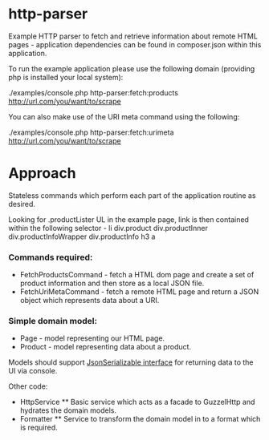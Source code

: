 # http-parser
Example HTTP parser to fetch and retrieve information about remote HTML pages - application dependencies can be found in composer.json within this application.

To run the example application please use the following domain (providing php is installed your local system):

./examples/console.php http-parser:fetch:products http://url.com/you/want/to/scrape

You can also make use of the URI meta command using the following:

./examples/console.php http-parser:fetch:urimeta http://url.com/you/want/to/scrape

# Approach

Stateless commands which perform each part of the application routine as desired.

Looking for .productLister UL in the example page, link is then contained within the following selector - li div.product div.productInner div.productInfoWrapper div.productInfo h3 a

### Commands required:

* FetchProductsCommand - fetch a HTML dom page and create a set of product information and then store as a local JSON file.
* FetchUriMetaCommand - fetch a remote HTML page and return a JSON object which represents data about a URI.

### Simple domain model:

* Page - model representing our HTML page.
* Product - model representing data about a product.

Models should support [JsonSerializable interface](http://php.net/manual/en/class.jsonserializable.php) for returning data to the UI via console.

Other code:

* HttpService
** Basic service which acts as a facade to GuzzelHttp and hydrates the domain models.
* Formatter
** Service to transform the domain model in to a format which is required.